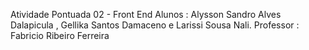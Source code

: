 Atividade Pontuada 02 - Front End 
Alunos : Alysson Sandro Alves Dalapicula , Gellika Santos Damaceno e Larissi Sousa Nali.
Professor : Fabricio Ribeiro Ferreira
